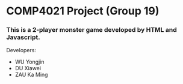 # COMP4021 Project (Group 19)

### This is a 2-player monster game developed by HTML and Javascript.

Developers:

+ WU Yongjin
+ DU Xiawei
+ ZAU Ka Ming
